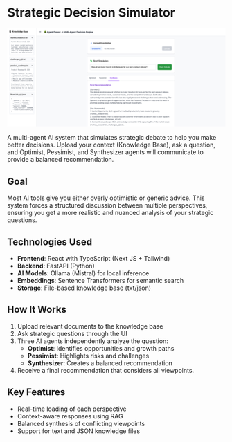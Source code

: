 # Strategic Decision Simulator

![Screenshot of Home Page](/HomePage.png)

A multi-agent AI system that simulates strategic debate to help you make
better decisions. Upload your context (Knowledge Base), ask a question, and
Optimist, Pessimist, and Synthesizer agents will communicate to provide a
balanced recommendation.

## Goal

Most AI tools give you either overly optimistic or generic advice. This system
forces a structured discussion between multiple perspectives, ensuring you get a
more realistic and nuanced analysis of your strategic questions.

## Technologies Used

- **Frontend**: React with TypeScript (Next JS + Tailwind)
- **Backend**: FastAPI (Python)
- **AI Models**: Ollama (Mistral) for local inference
- **Embeddings**: Sentence Transformers for semantic search
- **Storage**: File-based knowledge base (txt/json)

## How It Works

1. Upload relevant documents to the knowledge base
2. Ask strategic questions through the UI
3. Three AI agents independently analyze the question:
   - **Optimist**: Identifies opportunities and growth paths
   - **Pessimist**: Highlights risks and challenges
   - **Synthesizer**: Creates a balanced recommendation
4. Receive a final recommendation that considers all viewpoints.

## Key Features

- Real-time loading of each perspective
- Context-aware responses using RAG
- Balanced synthesis of conflicting viewpoints
- Support for text and JSON knowledge files
